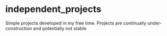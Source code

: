 independent_projects
====================

Simple projects developed in my free time. Projects are continually under-construction and potentially not stable
